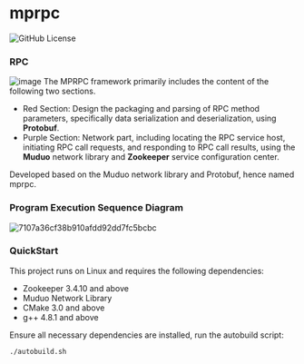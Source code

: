 # mprpc
![GitHub License](https://img.shields.io/github/license/xykCs/mprpc?color=%23FFD700)

### RPC
![image](https://github.com/user-attachments/assets/26516743-01ab-488c-8ed2-51fc3492f547)
The MPRPC framework primarily includes the content of the following two sections.
- Red Section: Design the packaging and parsing of RPC method parameters, specifically data serialization and deserialization, using **Protobuf**.
- Purple Section: Network part, including locating the RPC service host, initiating RPC call requests, and responding to RPC call results, using the **Muduo** network library and **Zookeeper** service configuration center.

Developed based on the Muduo network library and Protobuf, hence named mprpc.

### Program Execution Sequence Diagram
![7107a36cf38b910afdd92dd7fc5bcbc](https://github.com/user-attachments/assets/1ad211ea-f6d4-433a-8e06-53cf70584352)

### QuickStart
This project runs on Linux and requires the following dependencies:
- Zookeeper 3.4.10 and above
- Muduo Network Library
- CMake 3.0 and above
- g++ 4.8.1 and above

Ensure all necessary dependencies are installed, run the autobuild script:
```sh
./autobuild.sh
```
